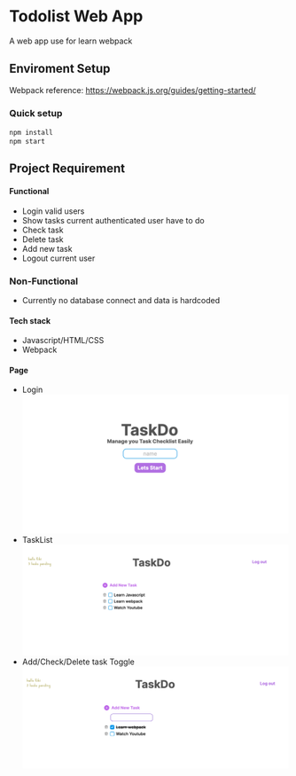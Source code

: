 # Todolist Web App

A web app use for learn webpack

## Enviroment Setup 
Webpack reference: https://webpack.js.org/guides/getting-started/
### Quick setup
```shell
npm install
npm start
```
## Project Requirement

#### Functional
- Login valid users
- Show tasks current authenticated user have to do
- Check task
- Delete task
- Add new task
- Logout current user

### Non-Functional
- Currently no database connect and data is hardcoded
#### Tech stack
- Javascript/HTML/CSS
- Webpack

#### Page
- Login
![Login](./resources/loginPage.png)
- TaskList 
![TaskList](./resources/TaskListPage.png)
- Add/Check/Delete task Toggle
![Add/Check/Delete](./resources/AddDeleteToggle.png)
